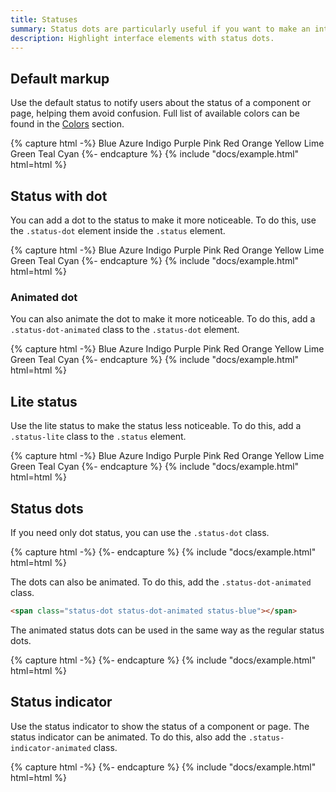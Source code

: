 ```yaml
---
title: Statuses
summary: Status dots are particularly useful if you want to make an interface element more noticeable regardless of limited space.
description: Highlight interface elements with status dots.
---
```


## Default markup

Use the default status to notify users about the status of a component or page, helping them avoid confusion. Full list of available colors can be found in the [Colors](/img/ui/base/colors) section.

{% capture html -%}
<span class="status status-blue">Blue</span>
<span class="status status-azure">Azure</span>
<span class="status status-indigo">Indigo</span>
<span class="status status-purple">Purple</span>
<span class="status status-pink">Pink</span>
<span class="status status-red">Red</span>
<span class="status status-orange">Orange</span>
<span class="status status-yellow">Yellow</span>
<span class="status status-lime">Lime</span>
<span class="status status-green">Green</span>
<span class="status status-teal">Teal</span>
<span class="status status-cyan">Cyan</span>
{%- endcapture %}
{% include "docs/example.html" html=html %}


## Status with dot

You can add a dot to the status to make it more noticeable. To do this, use the `.status-dot` element inside the `.status` element.

{% capture html -%}
<span class="status status-blue">
  <span class="status-dot"></span>
  Blue
</span>
<span class="status status-azure">
  <span class="status-dot"></span>
  Azure
</span>
<span class="status status-indigo">
  <span class="status-dot"></span>
  Indigo
</span>
<span class="status status-purple">
  <span class="status-dot"></span>
  Purple
</span>
<span class="status status-pink">
  <span class="status-dot"></span>
  Pink
</span>
<span class="status status-red">
  <span class="status-dot"></span>
  Red
</span>
<span class="status status-orange">
  <span class="status-dot"></span>
  Orange
</span>
<span class="status status-yellow">
  <span class="status-dot"></span>
  Yellow
</span>
<span class="status status-lime">
  <span class="status-dot"></span>
  Lime
</span>
<span class="status status-green">
  <span class="status-dot"></span>
  Green
</span>
<span class="status status-teal">
  <span class="status-dot"></span>
  Teal
</span>
<span class="status status-cyan">
  <span class="status-dot"></span>
  Cyan
</span>
{%- endcapture %}
{% include "docs/example.html" html=html %}

### Animated dot

You can also animate the dot to make it more noticeable. To do this, add a `.status-dot-animated` class to the `.status-dot` element.

{% capture html -%}
<span class="status status-blue">
  <span class="status-dot status-dot-animated"></span>
  Blue
</span>
<span class="status status-azure">
  <span class="status-dot status-dot-animated"></span>
  Azure
</span>
<span class="status status-indigo">
  <span class="status-dot status-dot-animated"></span>
  Indigo
</span>
<span class="status status-purple">
  <span class="status-dot status-dot-animated"></span>
  Purple
</span>
<span class="status status-pink">
  <span class="status-dot status-dot-animated"></span>
  Pink
</span>
<span class="status status-red">
  <span class="status-dot status-dot-animated"></span>
  Red
</span>
<span class="status status-orange">
  <span class="status-dot status-dot-animated"></span>
  Orange
</span>
<span class="status status-yellow">
  <span class="status-dot status-dot-animated"></span>
  Yellow
</span>
<span class="status status-lime">
  <span class="status-dot status-dot-animated"></span>
  Lime
</span>
<span class="status status-green">
  <span class="status-dot status-dot-animated"></span>
  Green
</span>
<span class="status status-teal">
  <span class="status-dot status-dot-animated"></span>
  Teal
</span>
<span class="status status-cyan">
  <span class="status-dot status-dot-animated"></span>
  Cyan
</span>
{%- endcapture %}
{% include "docs/example.html" html=html %}

## Lite status

Use the lite status to make the status less noticeable. To do this, add a `.status-lite` class to the `.status` element.

{% capture html -%}
<span class="status status-blue status-lite">
  <span class="status-dot"></span>
  Blue
</span>
<span class="status status-azure status-lite">
  <span class="status-dot"></span>
  Azure
</span>
<span class="status status-indigo status-lite">
  <span class="status-dot"></span>
  Indigo
</span>
<span class="status status-purple status-lite">
  <span class="status-dot"></span>
  Purple
</span>
<span class="status status-pink status-lite">
  <span class="status-dot"></span>
  Pink
</span>
<span class="status status-red status-lite">
  <span class="status-dot"></span>
  Red
</span>
<span class="status status-orange status-lite">
  <span class="status-dot"></span>
  Orange
</span>
<span class="status status-yellow status-lite">
  <span class="status-dot"></span>
  Yellow
</span>
<span class="status status-lime status-lite">
  <span class="status-dot"></span>
  Lime
</span>
<span class="status status-green status-lite">
  <span class="status-dot"></span>
  Green
</span>
<span class="status status-teal status-lite">
  <span class="status-dot"></span>
  Teal
</span>
<span class="status status-cyan status-lite">
  <span class="status-dot"></span>
  Cyan
</span>
{%- endcapture %}
{% include "docs/example.html" html=html %}

## Status dots

If you need only dot status, you can use the `.status-dot` class.

{% capture html -%}
<span class="status-dot status-blue"></span>
<span class="status-dot status-azure"></span>
<span class="status-dot status-indigo"></span>
<span class="status-dot status-purple"></span>
<span class="status-dot status-pink"></span>
<span class="status-dot status-red"></span>
<span class="status-dot status-orange"></span>
<span class="status-dot status-yellow"></span>
<span class="status-dot status-lime"></span>
<span class="status-dot status-green"></span>
<span class="status-dot status-teal"></span>
<span class="status-dot status-cyan"></span>
{%- endcapture %}
{% include "docs/example.html" html=html %}

The dots can also be animated. To do this, add the `.status-dot-animated` class.

```html
<span class="status-dot status-dot-animated status-blue"></span>
```

The animated status dots can be used in the same way as the regular status dots. 

{% capture html -%}
<span class="status-dot status-dot-animated status-blue"></span>
<span class="status-dot status-dot-animated status-azure"></span>
<span class="status-dot status-dot-animated status-indigo"></span>
<span class="status-dot status-dot-animated status-purple"></span>
<span class="status-dot status-dot-animated status-pink"></span>
<span class="status-dot status-dot-animated status-red"></span>
<span class="status-dot status-dot-animated status-orange"></span>
<span class="status-dot status-dot-animated status-yellow"></span>
<span class="status-dot status-dot-animated status-lime"></span>
<span class="status-dot status-dot-animated status-green"></span>
<span class="status-dot status-dot-animated status-teal"></span>
<span class="status-dot status-dot-animated status-cyan"></span>
{%- endcapture %}
{% include "docs/example.html" html=html %}

## Status indicator

Use the status indicator to show the status of a component or page. The status indicator can be animated. To do this, also add the `.status-indicator-animated` class.

{% capture html -%}
<span class="status-indicator status-blue status-indicator-animated">
  <span class="status-indicator-circle"></span>
  <span class="status-indicator-circle"></span>
  <span class="status-indicator-circle"></span>
</span>
<span class="status-indicator status-azure status-indicator-animated">
  <span class="status-indicator-circle"></span>
  <span class="status-indicator-circle"></span>
  <span class="status-indicator-circle"></span>
</span>
<span class="status-indicator status-indigo status-indicator-animated">
  <span class="status-indicator-circle"></span>
  <span class="status-indicator-circle"></span>
  <span class="status-indicator-circle"></span>
</span>
<span class="status-indicator status-purple status-indicator-animated">
  <span class="status-indicator-circle"></span>
  <span class="status-indicator-circle"></span>
  <span class="status-indicator-circle"></span>
</span>
<span class="status-indicator status-pink status-indicator-animated">
  <span class="status-indicator-circle"></span>
  <span class="status-indicator-circle"></span>
  <span class="status-indicator-circle"></span>
</span>
<span class="status-indicator status-red status-indicator-animated">
  <span class="status-indicator-circle"></span>
  <span class="status-indicator-circle"></span>
  <span class="status-indicator-circle"></span>
</span>
<span class="status-indicator status-orange status-indicator-animated">
  <span class="status-indicator-circle"></span>
  <span class="status-indicator-circle"></span>
  <span class="status-indicator-circle"></span>
</span>
<span class="status-indicator status-yellow status-indicator-animated">
  <span class="status-indicator-circle"></span>
  <span class="status-indicator-circle"></span>
  <span class="status-indicator-circle"></span>
</span>
<span class="status-indicator status-lime status-indicator-animated">
  <span class="status-indicator-circle"></span>
  <span class="status-indicator-circle"></span>
  <span class="status-indicator-circle"></span>
</span>
<span class="status-indicator status-green status-indicator-animated">
  <span class="status-indicator-circle"></span>
  <span class="status-indicator-circle"></span>
  <span class="status-indicator-circle"></span>
</span>
<span class="status-indicator status-teal status-indicator-animated">
  <span class="status-indicator-circle"></span>
  <span class="status-indicator-circle"></span>
  <span class="status-indicator-circle"></span>
</span>
<span class="status-indicator status-cyan status-indicator-animated">
  <span class="status-indicator-circle"></span>
  <span class="status-indicator-circle"></span>
  <span class="status-indicator-circle"></span>
</span>
{%- endcapture %}
{% include "docs/example.html" html=html %}
